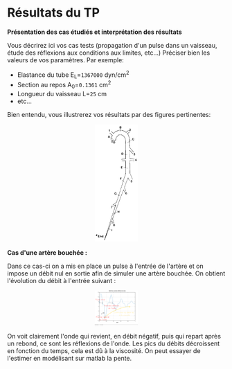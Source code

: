 # Résultats du TP

**Présentation des cas étudiés et interprétation des résultats**

Vous décrirez ici vos cas tests (propagation d'un pulse dans un vaisseau, 
étude des réflexions aux conditions aux limites, etc...)
Préciser bien les valeurs de vos paramètres. Par exemple:
 - Elastance du tube E<sub>L</sub>=``1367000`` dyn/cm<sup>2</sup>
 - Section au repos A<sub>0</sub>=``0.1361`` cm<sup>2</sup>
 - Longueur du vaisseau L=``25`` cm
 - etc...

Bien entendu, vous illustrerez vos résultats par des figures pertinentes:
<p align="center">
<img src="Images/TP/Arterial_tree.jpg" alt="Arterial Tree" style="width:20%; border:0;">
</p>


**Cas d'une artère bouchée :**

Dans ce cas-ci on a mis en place un pulse à l'entrée de l'artère et on impose un débit nul en sortie afin de simuler une artère bouchée. 
On obtient l'évolution du débit à l'entrée suivant :
<p align="center">
<img src="Images/TP/debit_illustre.PNG" alt="Débit" style="width:20%; border:0;">
</p>
On voit clairement l'onde qui revient, en débit négatif, puis qui repart après un rebond, ce sont les réflexions de l'onde. Les pics du débits décroissent en fonction du temps, cela est dû à la viscosité. On peut essayer de l'estimer en modélisant sur matlab la pente.

